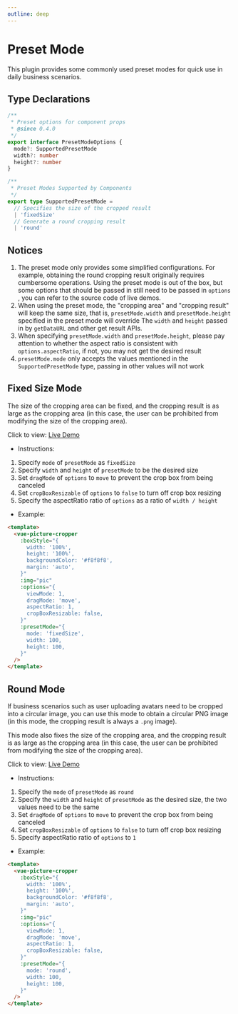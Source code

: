 ```yaml
---
outline: deep
---
```


# Preset Mode

This plugin provides some commonly used preset modes for quick use in daily business scenarios.

## Type Declarations

```ts
/**
 * Preset options for component props
 * @since 0.4.0
 */
export interface PresetModeOptions {
  mode?: SupportedPresetMode
  width?: number
  height?: number
}

/**
 * Preset Modes Supported by Components
 */
export type SupportedPresetMode =
  // Specifies the size of the cropped result
  | 'fixedSize'
  // Generate a round cropping result
  | 'round'
```

## Notices

1. The preset mode only provides some simplified configurations. For example, obtaining the round cropping result originally requires cumbersome operations. Using the preset mode is out of the box, but some options that should be passed in still need to be passed in `options` , you can refer to the source code of live demos.
2. When using the preset mode, the "cropping area" and "cropping result" will keep the same size, that is, `presetMode.width` and `presetMode.height` specified in the preset mode will override The `width` and `height` passed in by `getDataURL` and other get result APIs.
3. When specifying `presetMode.width` and `presetMode.height`, please pay attention to whether the aspect ratio is consistent with `options.aspectRatio`, if not, you may not get the desired result
4. `presetMode.mode` only accepts the values mentioned in the `SupportedPresetMode` type, passing in other values will not work

## Fixed Size Mode

The size of the cropping area can be fixed, and the cropping result is as large as the cropping area (in this case, the user can be prohibited from modifying the size of the cropping area).

Click to view: [Live Demo](./preset-mode-fixed-size.md)

- Instructions:

1. Specify `mode` of `presetMode` as `fixedSize`
2. Specify `width` and `height` of `presetMode` to be the desired size
3. Set `dragMode` of `options` to `move` to prevent the crop box from being canceled
4. Set `cropBoxResizable` of `options` to `false` to turn off crop box resizing
5. Specify the aspectRatio ratio of `options` as a ratio of `width / height`

- Example:

```html
<template>
  <vue-picture-cropper
    :boxStyle="{
      width: '100%',
      height: '100%',
      backgroundColor: '#f8f8f8',
      margin: 'auto',
    }"
    :img="pic"
    :options="{
      viewMode: 1,
      dragMode: 'move',
      aspectRatio: 1,
      cropBoxResizable: false,
    }"
    :presetMode="{
      mode: 'fixedSize',
      width: 100,
      height: 100,
    }"
  />
</template>
```

## Round Mode

If business scenarios such as user uploading avatars need to be cropped into a circular image, you can use this mode to obtain a circular PNG image (in this mode, the cropping result is always a `.png` image).

This mode also fixes the size of the cropping area, and the cropping result is as large as the cropping area (in this case, the user can be prohibited from modifying the size of the cropping area).

Click to view: [Live Demo](./preset-mode-round.md)

- Instructions:

1. Specify the `mode` of `presetMode` as `round`
2. Specify the `width` and `height` of `presetMode` as the desired size, the two values need to be the same
3. Set `dragMode` of `options` to `move` to prevent the crop box from being canceled
4. Set `cropBoxResizable` of `options` to `false` to turn off crop box resizing
5. Specify aspectRatio ratio of `options` to `1`

- Example:

```html
<template>
  <vue-picture-cropper
    :boxStyle="{
      width: '100%',
      height: '100%',
      backgroundColor: '#f8f8f8',
      margin: 'auto',
    }"
    :img="pic"
    :options="{
      viewMode: 1,
      dragMode: 'move',
      aspectRatio: 1,
      cropBoxResizable: false,
    }"
    :presetMode="{
      mode: 'round',
      width: 100,
      height: 100,
    }"
  />
</template>
```
